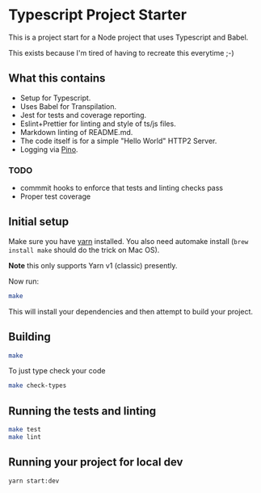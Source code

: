 # Typescript Project Starter

This is a project start for a Node project that uses Typescript and Babel.

This exists because I'm tired of having to recreate this everytime ;-)

## What this contains

* Setup for Typescript.
* Uses Babel for Transpilation.
* Jest for tests and coverage reporting.
* Eslint+Prettier for linting and style of ts/js files.
* Markdown linting of README.md.
* The code itself is for a simple "Hello World" HTTP2 Server.
* Logging via [Pino](https://getpino.io/).

### TODO

* commmit hooks to enforce that tests and linting checks pass
* Proper test coverage

## Initial setup

Make sure you have [yarn](https://yarnpkg.com/getting-started/install) installed.
You also need automake install (`brew install make` should do the trick on Mac OS).

**Note** this only supports Yarn v1 (classic) presently.

Now run:

``` bash
make
```

This will install your dependencies and then attempt to build your project.

## Building

``` bash
make
```

To just type check your code

``` bash
make check-types
```

## Running the tests and linting

``` bash
make test
make lint
```

## Running your project for local dev

``` bash
yarn start:dev
```

